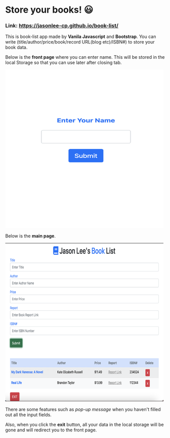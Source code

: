 # Store your books! :smiley:

### Link: https://jasonlee-cp.github.io/book-list/

This is book-list app made by **Vanila Javascript** and **Bootstrap**. You can write (title/author/price/book/record URL(blog etc)/ISBN#) to store your book data.



Below is the **front page** where you can enter name. This will be stored in the local Storage so that you can use later after closing tab.

<img src="img/booklist-front.png" alt="drawing" width="500px" height="500px" style="text-align:center"/>



Below is the **main page**.

<img src="img/booklist-main.png" alt="drawing" width="500px" height="500px" style="text-align:center"/>


There are some features such as *pop-up message* when you haven't filled out all the input fields.

Also, when you click the **exit** button, all your data in the local storage will be gone and will redirect you to the front page.

